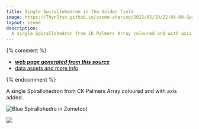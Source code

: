 ```yaml
---
title: Single Spirallohedron in the Golden field 
image: https://ThynStyx.github.io/vzome-sharing/2022/05/10/22-04-00-Spirallohedron-origin-set/Spirallohedron-origin-set.png
layout: vzome
description:
  A single Spirallohedron from CK Palmers Array coloured and with axis added.  
---
```


{% comment %}
 - [***web page generated from this source***][post]
 - [data assets and more info][github]

[post]: <https://ThynStyx.github.io/vzome-sharing/2022/05/10/Spirallohedron-origin-set-22-04-00.html>
[github]: <https://github.com/ThynStyx/vzome-sharing/tree/main/2022/05/10/22-04-00-Spirallohedron-origin-set/>
{% endcomment %}

 A single Spirallohedron from CK Palmers Array coloured and with axis added.
 
![Blue Spirallohedra in Zometool](https://github.com/ThynStyx/vzome-sharing/blob/main/2022/05/10/22-04-00-Spirallohedron-origin-set/single-blue-spirallohedra.jpg)

<vzome-viewer style="width: 100%; height: 65vh;"
       src="https://ThynStyx.github.io/vzome-sharing/2022/05/10/22-04-00-Spirallohedron-origin-set/Spirallohedron-origin-set.vZome" >
  <img src="https://ThynStyx.github.io/vzome-sharing/2022/05/10/22-04-00-Spirallohedron-origin-set/Spirallohedron-origin-set.png" />
</vzome-viewer>
